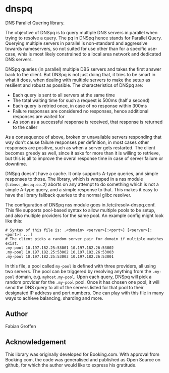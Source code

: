 dnspq
=====

DNS Parallel Quering library.

The objective of DNSpq is to query multiple DNS servers in parallel when
trying to resolve a query.  The pq in DNSpq hence stands for Parallel
Query.  Querying multiple servers in parallel is non-standard and
aggressive towards nameservers, so not suited for use other than for a
specific use-case, whis is most likely constrained to a local area
network and dedicated DNS servers.

DNSpq queries (in parallel) multiple DBS servers and takes the first
answer back to the client.  But DNSpq is not just doing that, it tries
to be smart in what it does, when dealing with multiple servers to make
the setup as resilient and robust as possible.  The characteristics of
DNSpq are:

- Each query is sent to all servers at the same time
- The total waiting time for such a request is 500ms (half a second)
- Each query is retried once, in case of no response within 300ms
- Failure responses are considered no responses, hence additional
  responses are waited for
- As soon as a successful response is received, that response is
  returned to the caller

As a consequence of above, broken or unavailable servers responding that
way don't cause failure responses per definition, in most cases other
responses are positive, such as when a server gets restarted.  The
client becomes greedy as well, since it asks for more than it is willing
to retrieve, but this is all to improve the overal response time in case
of server failure or downtime.

DNSpq doesn't have a cache.  It only supports A-type queries, and simple
responses to those.  The library, which is wrapped in a nss module
(`libnss_dnspq.so.2`) aborts on any attempt to do something which is not
a simple A-type query, and a simple response to that.  This makes it
easy to have the library fallback queries to the normal glibc resolver.

The configuration of DNSpq nss module goes in /etc/resolv-dnspq.conf.
This file supports pool-based syntax to allow multiple pools to be
setup, and also multiple providers for the same pool.  An example config
might look like this:

```
# Syntax of this file is: .<domain> <server>[:<port>] [<server>[:<port>] ...]
# The client picks a random server pair for domain if multiple matches exist.
.my-pool 10.197.182.25:53001 10.197.182.26:53002
.my-pool 10.197.182.25:53002 10.197.182.26:53003
.my-pool 10.197.182.25:53003 10.197.182.26:53001
```

In this file, a pool called `my-pool` is defined with three providers,
all using two servers.  The pool can be triggered by resolving anything
from the `.my-pool` domain, e.g. `myhost.my-pool`.  Upon each query,
DNSpq will pick a random provider for the `.my-pool` pool.  Once it has
chosen one pool, it will send the DNS query to all of the servers listed
for that pool to their designated IP address and port numbers.  One can
play with this file in many ways to achieve balancing, sharding and
more.


Author
------
Fabian Groffen


Acknowledgement
---------------
This library was originally developed for Booking.com.  With approval
from Booking.com, the code was generalised and published as Open Source
on github, for which the author would like to express his gratitude.
